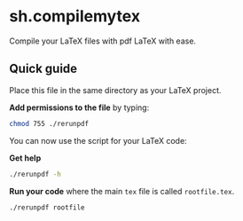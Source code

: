 # sh.compilemytex
Compile your LaTeX files with pdf LaTeX with ease.

## Quick guide
Place this file in the same directory as your LaTeX project. 

**Add permissions to the file** by typing: 
```bash
chmod 755 ./rerunpdf
```
You can now use the script for your LaTeX code: 

**Get help**
```bash
./rerunpdf -h
```

**Run your code** where the main `tex` file is called `rootfile.tex`. 
```bash
./rerunpdf rootfile
```

